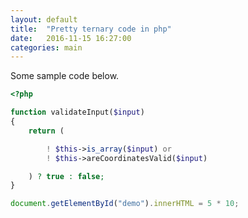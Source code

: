 ```yaml
---
layout: default
title:  "Pretty ternary code in php"
date:   2016-11-15 16:27:00
categories: main
---
```


Some sample code below.

```php
<?php

function validateInput($input)  
{
    return ( 

        ! $this->is_array($input) or 
        ! $this->areCoordinatesValid($input)

    ) ? true : false;
}
```

``` js
document.getElementById("demo").innerHTML = 5 * 10;
```
